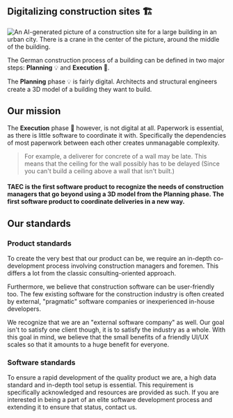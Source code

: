 ## Digitalizing construction sites 🏗️
![An AI-generated picture of a construction site for a large building in an urban city. There is a crane in the center of the picture, around the middle of the building.](https://raw.githubusercontent.com/TaecGmbH/taec.de/main/public/generated_construction_image.png)

The German construction process of a building can be defined in two major steps: **Planning** 💡 and **Execution** 🚧.

The **Planning** phase 💡 is fairly digital. Architects and structural engineers create a 3D model of a building they want to build.

## Our mission

The **Execution** phase 🚧 however, is not digital at all. Paperwork is essential, as there is little software to coordinate it with. Specifically the dependencies of most paperwork between each other creates unmanagable complexity.

> For example, a deliverer for concrete of a wall may be late. This means that the ceiling for the wall possibly has to be delayed (Since you can't build a ceiling above a wall that isn't built.)

#### TAEC is the first software product to recognize the needs of construction managers that go beyond using a 3D model from the Planning phase. The first software product to coordinate deliveries in a new way.

## Our standards
### Product standards
To create the very best that our product can be, we require an in-depth co-development process involving construction managers and foremen. This differs a lot from the classic consulting-oriented approach.

Furthermore, we believe that construction software can be user-friendly too. The few existing software for the construction industry is often created by external, "pragmatic" software companies or inexperienced in-house developers.

We recognize that we are an "external software company" as well. Our goal isn't to satisfy one client though, it is to satisfy the industry as a whole. With this goal in mind, we believe that the small benefits of a friendly UI/UX scales so that it amounts to a huge benefit for everyone.
### Software standards
To ensure a rapid development of the quality product we are, a high data standard and in-depth tool setup is essential. This requirement is specifically acknowledged and resources are provided as such. If you are interested in being a part of an elite software development process and extending it to ensure that status, contact us.
